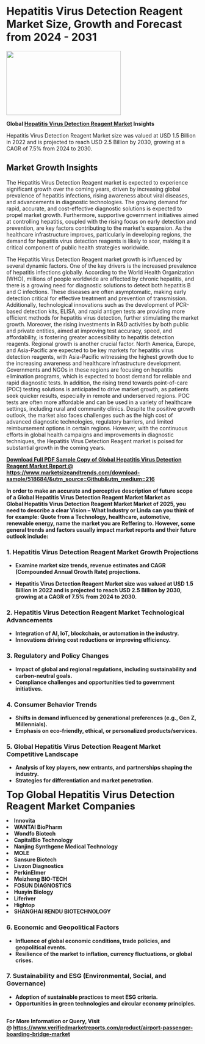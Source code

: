 <H1>Hepatitis Virus Detection Reagent Market Size, Growth and Forecast from 2024 - 2031</H1><img class="aligncenter size-medium wp-image-584254" src="https://thirdeyenews.in/wp-content/uploads/2024/09/Global-Market-Research-300x168.jpeg" alt="" width="300" height="168" /><p><strong>Global&nbsp;<a href="https://www.marketsizeandtrends.com/download-sample/518684/&amp;utm_source=Github&utm_medium=216">Hepatitis Virus Detection Reagent Market</a> Insights</strong></p><p>Hepatitis Virus Detection Reagent Market size was valued at USD 1.5 Billion in 2022 and is projected to reach USD 2.5 Billion by 2030, growing at a CAGR of 7.5% from 2024 to 2030.</p><p><h2>Market Growth Insights</h2> <p>The Hepatitis Virus Detection Reagent market is expected to experience significant growth over the coming years, driven by increasing global prevalence of hepatitis infections, rising awareness about viral diseases, and advancements in diagnostic technologies. The growing demand for rapid, accurate, and cost-effective diagnostic solutions is expected to propel market growth. Furthermore, supportive government initiatives aimed at controlling hepatitis, coupled with the rising focus on early detection and prevention, are key factors contributing to the market's expansion. As the healthcare infrastructure improves, particularly in developing regions, the demand for hepatitis virus detection reagents is likely to soar, making it a critical component of public health strategies worldwide.</p> <p><strong><a href="#"></a></strong></p> <p>The Hepatitis Virus Detection Reagent market growth is influenced by several dynamic factors. One of the key drivers is the increased prevalence of hepatitis infections globally. According to the World Health Organization (WHO), millions of people worldwide are affected by chronic hepatitis, and there is a growing need for diagnostic solutions to detect both hepatitis B and C infections. These diseases are often asymptomatic, making early detection critical for effective treatment and prevention of transmission. Additionally, technological innovations such as the development of PCR-based detection kits, ELISA, and rapid antigen tests are providing more efficient methods for hepatitis virus detection, further stimulating the market growth. Moreover, the rising investments in R&D activities by both public and private entities, aimed at improving test accuracy, speed, and affordability, is fostering greater accessibility to hepatitis detection reagents. Regional growth is another crucial factor. North America, Europe, and Asia-Pacific are expected to be key markets for hepatitis virus detection reagents, with Asia-Pacific witnessing the highest growth due to the increasing awareness and healthcare infrastructure development. Governments and NGOs in these regions are focusing on hepatitis elimination programs, which is expected to boost demand for reliable and rapid diagnostic tests. In addition, the rising trend towards point-of-care (POC) testing solutions is anticipated to drive market growth, as patients seek quicker results, especially in remote and underserved regions. POC tests are often more affordable and can be used in a variety of healthcare settings, including rural and community clinics. Despite the positive growth outlook, the market also faces challenges such as the high cost of advanced diagnostic technologies, regulatory barriers, and limited reimbursement options in certain regions. However, with the continuous efforts in global health campaigns and improvements in diagnostic techniques, the Hepatitis Virus Detection Reagent market is poised for substantial growth in the coming years.</p> <p><strong><a href="#"></p><p><span class=""><strong>Download Full PDF Sample Copy of Global Hepatitis Virus Detection Reagent Market Report</strong> @ <a href="https://www.marketsizeandtrends.com/download-sample/518684/&amp;utm_source=Github&utm_medium=216" target="_blank">https://www.marketsizeandtrends.com/download-sample/518684/&amp;utm_source=Github&utm_medium=216</a></span></p><p>In order to make an accurate and perceptive description of future scope of a Global&nbsp;Hepatitis Virus Detection Reagent Market Market as Global&nbsp;Hepatitis Virus Detection Reagent Market Market of 2025, you need to describe a clear Vision &ndash; What Industry or Linda can you think of for example: Quote from a Technology, healthcare, automotive, renewable energy, name the market you are Reffering to. However, some general trends and factors usually impact market reports and their future outlook include:</p><h3>1.&nbsp;<strong>Hepatitis Virus Detection Reagent Market Growth Projections</strong></h3><ul><li>Examine market size trends, revenue estimates and CAGR (Compounded Annual Growth Rate) projections.</li><li><p>Hepatitis Virus Detection Reagent Market size was valued at USD 1.5 Billion in 2022 and is projected to reach USD 2.5 Billion by 2030, growing at a CAGR of 7.5% from 2024 to 2030.</p></li></ul><h3>2.&nbsp;<strong>Hepatitis Virus Detection Reagent Market Technological Advancements</strong></h3><ul><li>Integration of AI, IoT, blockchain, or automation in the industry.</li><li>Innovations driving cost reductions or improving efficiency.</li></ul><h3>3.&nbsp;<strong>Regulatory and Policy Changes</strong></h3><ul><li>Impact of global and regional regulations, including sustainability and carbon-neutral goals.</li><li>Compliance challenges and opportunities tied to government initiatives.</li></ul><h3>4.&nbsp;<strong>Consumer Behavior Trends</strong></h3><ul><li>Shifts in demand influenced by generational preferences (e.g., Gen Z, Millennials).</li><li>Emphasis on eco-friendly, ethical, or personalized products/services.</li></ul><h3>5.&nbsp;<strong>Global Hepatitis Virus Detection Reagent Market Competitive Landscape</strong></h3><ul><li>Analysis of key players, new entrants, and partnerships shaping the industry.</li><li>Strategies for differentiation and market penetration.</li></ul><p data-pm-slice="1 1 []"><span style="color: inherit; font-family: inherit; font-size: 25px;">Top Global Hepatitis Virus Detection Reagent Market Companies</span></p><div class="" data-test-id=""><p><li>Innovita</li><li> WANTAI BioPharm</li><li> Wondfo Biotech</li><li> CapitalBio Technology</li><li> Nanjing Synthgene Medical Technology</li><li> MOLE</li><li> Sansure Biotech</li><li> Livzon Diagnostics</li><li> PerkinElmer</li><li> Meizheng BIO-TECH</li><li> FOSUN DIAGNOSTICS</li><li> Huayin Biology</li><li> Liferiver</li><li> Hightop</li><li> SHANGHAI RENDU BIOTECHNOLOGY</li></p></div><h3>6.&nbsp;<strong>Economic and Geopolitical Factors</strong></h3><ul><li>Influence of global economic conditions, trade policies, and geopolitical events.</li><li>Resilience of the market to inflation, currency fluctuations, or global crises.</li></ul><h3>7.&nbsp;<strong>Sustainability and ESG (Environmental, Social, and Governance)</strong></h3><ul><li>Adoption of sustainable practices to meet ESG criteria.</li><li>Opportunities in green technologies and circular economy principles.</li></ul><h2><strong style="font-size: 14px;">For More Information or Query, Visit @&nbsp;</strong><a style="background-color: #ffffff; font-size: 14px;" href="https://www.marketsizeandtrends.com/report/hepatitis-virus-detection-reagent-market/" target="_blank">https://www.verifiedmarketreports.com/product/airport-passenger-boarding-bridge-market</a></h2>
